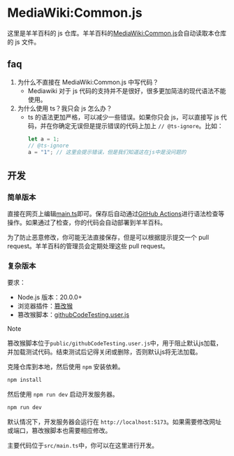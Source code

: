 # MediaWiki:Common.js

这里是羊羊百科的 js 仓库。羊羊百科的[MediaWiki:Common.js](https://xyy-huijiwiki/wiki/MediaWiki:Common.js)会自动读取本仓库的 js 文件。

## faq

1. 为什么不直接在 MediaWiki:Common.js 中写代码？
   - Mediawiki 对于 js 代码的支持并不是很好，很多更加简洁的现代语法不能使用。
2. 为什么使用 ts？我只会 js 怎么办？
   - ts 的语法更加严格，可以减少一些错误。如果你只会 js，可以直接写 js 代码，并在你确定无误但是提示错误的代码上加上 `// @ts-ignore`。比如：
     ```ts
     let a = 1;
     // @ts-ignore
     a = "1"; // 这里会提示错误，但是我们知道这在js中是没问题的
     ```

## 开发

### 简单版本
直接在网页上编辑[main.ts](src/main.ts)即可。保存后自动通过[GitHub Actions](https://github.com/XYY-huijiwiki/MediaWiki-Common.js/actions)进行语法检查等操作。如果通过了检查，你的代码会自动部署到羊羊百科。

为了防止恶意修改，你可能无法直接保存，但是可以根据提示提交一个 pull request。羊羊百科的管理员会定期处理这些 pull request。

### 复杂版本

要求：
- Node.js 版本：20.0.0+
- 浏览器插件：[篡改猴](https://www.tampermonkey.net)
- 篡改猴脚本：[githubCodeTesting.user.js](https://xyy-huijiwiki.github.io/MediaWiki-Common.js/githubCodeTesting.user.js)

> [!NOTE]
> 篡改猴脚本位于`public/githubCodeTesting.user.js`中，用于阻止默认js加载，并加载测试代码。结束测试后记得关闭或删除，否则默认js将无法加载。

克隆仓库到本地，然后使用 `npm` 安装依赖。

```bash
npm install
```

然后使用 `npm run dev` 启动开发服务器。

```bash
npm run dev
```

默认情况下，开发服务器会运行在 `http://localhost:5173`。如果需要修改网址或端口，篡改猴脚本也需要相应修改。

主要代码位于`src/main.ts`中，你可以在这里进行开发。